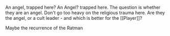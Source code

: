 An angel, trapped here? An Angel? trapped here. The question is whether they are an angel. Don't go too heavy on the religious trauma here. Are they the angel, or a cult leader - and which is better for the [[Player]]? 

Maybe the recurrence of the Ratman